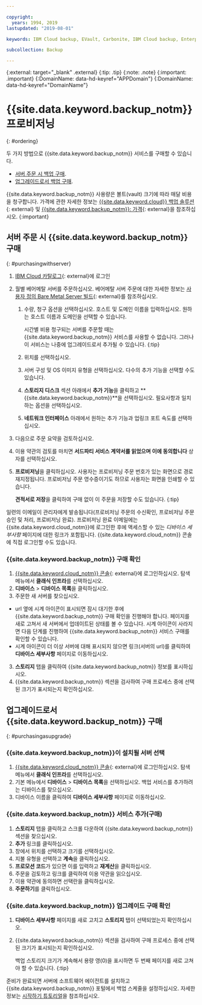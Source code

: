 ```yaml
---

copyright:
  years: 1994, 2019
lastupdated: "2019-08-01"

keywords: IBM Cloud backup, EVault, Carbonite, IBM Cloud backup, Enterprise backup, billing, pricing,

subcollection: Backup

---
```

{:external: target="_blank" .external}
{:tip: .tip}
{:note: .note}
{:important: .important}
{:DomainName: data-hd-keyref="APPDomain"}
{:DomainName: data-hd-keyref="DomainName"}

# {{site.data.keyword.backup_notm}} 프로비저닝
{: #ordering}

두 가지 방법으로 {{site.data.keyword.backup_notm}} 서비스를 구매할 수 있습니다.

- [서버 주문 시 백업 구매](#purchasingwithserver).
- [업그레이드로서 백업 구매](#purchasingasupgrade).

{{site.data.keyword.backup_notm}} 사용량은 볼트(vault) 크기에 따라 매달 비용을 청구합니다. 가격에 관한 자세한 정보는 [{{site.data.keyword.cloud}} 백업 솔루션](https://www.ibm.com/cloud/backup-and-restore){: external} 및 [{{site.data.keyword.backup_notm}}: 가격](https://www.ibm.com/cloud/backup/pricing){: external}을 참조하십시오.
{:important}

## 서버 주문 시 {{site.data.keyword.backup_notm}} 구매
{: #purchasingwithserver}

1. [IBM Cloud 카탈로그](https://{DomainName}/catalog){: external}에 로그인
2. 월별 베어메탈 서버를 주문하십시오. 베어메탈 서버 주문에 대한 자세한 정보는 [사용자 정의 Bare Metal Server 빌드](https://{DomainName}/docs/bare-metal/baremetal-provision.html){: external}를 참조하십시오.
   1. 수량, 청구 옵션을 선택하십시오. 호스트 및 도메인 이름을 입력하십시오. 원하는 호스트 이름과 도메인을 선택할 수 있습니다.

      시간별 비용 청구되는 서버를 주문할 때는 {{site.data.keyword.backup_notm}} 서비스를 사용할 수 없습니다. 그러나 이 서비스는 나중에 업그레이드로서 추가될 수 있습니다.
      {:tip}
   2. 위치를 선택하십시오.
   3. 서버 구성 및 OS 이미지 유형을 선택하십시오. 다수의 추가 기능을 선택할 수도 있습니다.
   4. **스토리지 디스크** 섹션 아래에서 **추가 기능**을 클릭하고 **{{site.data.keyword.backup_notm}}**을 선택하십시오. 필요사항과 일치하는 옵션을 선택하십시오.
   5. **네트워크 인터페이스** 아래에서 원하는 추가 기능과 업링크 포트 속도를 선택하십시오.
3. 다음으로 주문 요약을 검토하십시오.
4. 이용 약관의 검토를 마치면 **서드파티 서비스 계약서를 읽었으며 이에 동의합니다** 상자를 선택하십시오.
5. **프로비저닝**을 클릭하십시오. 사용자는 프로비저닝 주문 번호가 있는 화면으로 경로 재지정됩니다. 프로비저닝 주문 영수증이기도 하므로 사용자는 화면을 인쇄할 수 있습니다.

   **견적서로 저장**을 클릭하여 구매 없이 이 주문을 저장할 수도 있습니다.
   {:tip}

일련의 이메일이 관리자에게 발송됩니다(프로비저닝 주문의 수신확인, 프로비저닝 주문 승인 및 처리, 프로비저닝 완료). 프로비저닝 완료 이메일에는 {{site.data.keyword.cloud_notm}}에 로그인한 후에 액세스할 수 있는 *디바이스 세부사항* 페이지에 대한 링크가 포함됩니다. {{site.data.keyword.cloud_notm}} 콘솔에 직접 로그인할 수도 있습니다.

### {{site.data.keyword.backup_notm}} 구매 확인
1. [{{site.data.keyword.cloud_notm}} 콘솔](https://{DomainName}){: external}에 로그인하십시오. 탐색 메뉴에서 **클래식 인프라**를 선택하십시오.
2. **디바이스** > **디바이스 목록**을 클릭하십시오.
2. 주문한 새 서버를 찾으십시오.
  - url 옆에 시계 아이콘이 표시되면 잠시 대기한 후에 {{site.data.keyword.backup_notm}} 구매 확인을 진행해야 합니다. 페이지를 새로 고쳐서 새 서버에서 업데이트된 상태를 볼 수 있습니다. 시계 아이콘이 사라지면 다음 단계를 진행하여 {{site.data.keyword.backup_notm}} 서비스 구매를 확인할 수 있습니다.
  - 시계 아이콘이 더 이상 서버에 대해 표시되지 않으면 링크(서버의 url)를 클릭하여 **디바이스 세부사항** 페이지로 이동하십시오.
3. **스토리지** 탭을 클릭하여 {{site.data.keyword.backup_notm}} 정보를 표시하십시오.
4. {{site.data.keyword.backup_notm}} 섹션을 검사하여 구매 프로세스 중에 선택된 크기가 표시되는지 확인하십시오.

## 업그레이드로서 {{site.data.keyword.backup_notm}} 구매
{: #purchasingasupgrade}

### {{site.data.keyword.backup_notm}}이 설치될 서버 선택

1. [{{site.data.keyword.cloud_notm}} 콘솔](https://{DomainName}){: external}에 로그인하십시오. 탐색 메뉴에서 **클래식 인프라**를 선택하십시오.
2. 기본 메뉴에서 **디바이스** > **디바이스 목록**을 선택하십시오. 백업 서비스를 추가하려는 디바이스를 찾으십시오.
3. 디바이스 이름을 클릭하여 **디바이스 세부사항** 페이지로 이동하십시오.

### {{site.data.keyword.backup_notm}} 서비스 추가(구매)
1. **스토리지** 탭을 클릭하고 스크롤 다운하여 {{site.data.keyword.backup_notm}} 섹션을 찾으십시오.
2. **추가** 링크를 클릭하십시오.
3. 창에서 위치를 선택하고 크기를 선택하십시오.
4. 지불 유형을 선택하고 **계속**을 클릭하십시오.
5. **프로모션 코드**가 있으면 이를 입력하고 **재계산**을 클릭하십시오.
6. 주문을 검토하고 링크를 클릭하여 이용 약관을 읽으십시오.
7. 이용 약관에 동의하면 선택란을 클릭하십시오.
7. **주문하기**를 클릭하십시오.

### {{site.data.keyword.backup_notm}} 업그레이드 구매 확인
1. **디바이스 세부사항** 페이지를 새로 고치고 **스토리지** 탭이 선택되었는지 확인하십시오.
2. {{site.data.keyword.backup_notm}} 섹션을 검사하여 구매 프로세스 중에 선택된 크기가 표시되는지 확인하십시오.

   백업 스토리지 크기가 계속해서 용량 영(0)을 표시하면 두 번째 페이지를 새로 고쳐야 할 수 있습니다.
   {:tip}

준비가 완료되면 서버에 소프트웨어 에이전트를 설치하고 {{site.data.keyword.backup_notm}} 포털에서 백업 스케줄을 설정하십시오. 자세한 정보는 [시작하기 튜토리얼](/docs/infrastructure/Backup?topic=Backup-getting-started#getting-started)을 참조하십시오.
